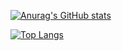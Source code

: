 [![Anurag's GitHub stats](https://github-readme-stats.vercel.app/api?username=andrejohn14)](https://github.com/anuraghazra/github-readme-stats)

[![Top Langs](https://github-readme-stats.vercel.app/api/top-langs/?username=andrejohn14)](https://github.com/anuraghazra/github-readme-stats)
